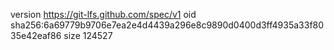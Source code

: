 version https://git-lfs.github.com/spec/v1
oid sha256:6a69779b9706e7ea2e4d4439a296e8c9890d0400d3ff4935a33f8035e42eaf86
size 124527
